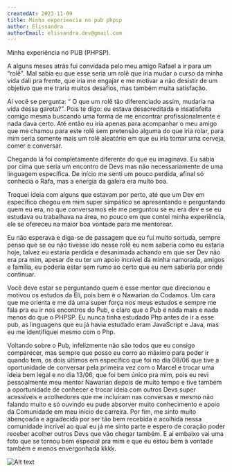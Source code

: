 ```yaml
---
createdAt: 2023-11-09
title: Minha experiencia no pub phpsp
author: Elissandra
authorEmail: elissandra.dev@gmail.com
---
```


Minha experiência no PUB (PHPSP).

  A alguns meses atrás fui convidada pelo meu amigo Rafael a ir para um “rolê". Mal sabia eu que esse seria um rolê que iria mudar o curso da minha vida dali pra frente, que iria me engajar e me motivar a não desistir de um objetivo que me traria muitos desafios, mas também muita satisfação.

  Aí você se pergunta: “ O que um rolê tão diferenciado assim, mudaria na vida dessa garota?”. Pois te digo: eu estava desacreditada e insatisfeita comigo mesma buscando uma forma de me encontrar profissionalmente e nada dava certo. Até então eu iria apenas para acompanhar o meu amigo que me chamou para este rolê sem pretensão alguma do que iria rolar, para mim seria somente mais um rolê aleatório em que eu iria tomar uma cerveja, comer e conversar.

  Chegando lá foi completamente diferente do que eu imaginava. Eu sabia por cima que seria um encontro de Devs mas não necessariamente de uma linguagem específica. De início me senti um pouco perdida, afinal só conhecia o Rafa, mas a energia da galera era muito boa. 

  Troquei ideia com alguns que estavam por perto, até que um Dev em específico chegou em mim super simpático se apresentando e perguntando quem eu era, no que conversamos ele me perguntou se eu era dev e se eu estudava ou trabalhava na área, no pouco em que contei minha experiência, ele se ofereceu na maior boa vontade para me mentorear.

  Eu não esperava e diga-se de passagem que eu fui muito sortuda, sempre penso que se eu não tivesse ido nesse rolê eu nem saberia como eu estaria hoje, talvez eu estaria perdida e desanimada achando em que ser Dev não era pra mim, apesar de eu ter um apoio incrível da minha namorada, amigos e família, eu poderia estar sem rumo ao certo que eu nem saberia por onde continuar.

  Você deve estar se perguntando quem é esse mentor que direcionou e motivou os estudos da Eli, pois bem é o Nawarian do Codamos. Um cara que me orienta e me dá uma super força nos meus estudos e sempre me fala pra eu ir nos encontros do Pub, e claro que o Pub é nada mais e nada menos do que o PHPSP. Eu nunca tinha estudado Php antes de ir a esse pub, as linguagens que eu já havia estudado eram JavaScript e Java, mas eu me identifiquei mesmo com o Php.

  Voltando sobre o Pub, infelizmente não são todos que eu consigo comparecer, mas sempre que posso eu corro ao máximo para poder ir quando tem, os dois últimos em específico que foi no dia 08/06 que tive a oportunidade de conversar pela primeira vez com o Marcel e trocar uma ideia bem legal e no dia 13/06, que foi bem único pra mim, pois eu revi pessoalmente meu mentor Nawarian depois de muito tempo e tive também a oportunidade de conhecer e trocar ideia com outros Devs super acessíveis e acolhedores que me incluíram nas conversas e mesmo não falando muito e só ouvindo eu pude absorver muito conhecimento e apoio da Comunidade em meu início de carreira.  Por fim, me sinto muito abençoada e agradecida por ser tão bem recebida e acolhida nessa comunidade incrível ao qual eu já me sinto parte e espero de coração poder receber acolher outros Devs que vão chegar também. E aí embaixo vai uma foto que se tornou bem especial pra mim e que eu estou bem à vontade também e menos envergonhada kkkk. 

![Alt text](/assets/images/posts/minha-experiencia-no-pub-phpsp/pub-phpsp.jpeg)